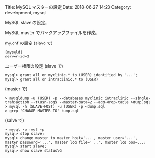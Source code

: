 Title: MySQL マスターの設定
Date: 2018-06-27 14:28
Category: development, mysql

MySQL slave の設定。

MySQL master でバックアップファイルを作成。

my.cnf の設定 (slave で)

```
[mysqld]
server-id=2
```

ユーザー権限の設定 (slave で)

```
mysql> grant all on myclinic.* to (USER) identified by '...';
mysql> grant all on intraclinic.* to (USER)
```

(master で)

```
> mysqldump -u (USER) -p --databases myclinic intraclinic --single-transaction --flush-logs --master-data=2 --add-drop-table >dump.sql 
> mysql -h (SLAVE-HOST) -u (USER) -p <dump.sql
> grep 'CHANGE MASTER TO' dump.sql
```

(salve で)

```
> mysql -u root -p
mysql> stop slave;
mysql> change master to master_host='...', master_user='...', master_password='...', master_log_file='...', master_log_pos=...;
mysql> start slave;
mysql> show slave status\G
```




